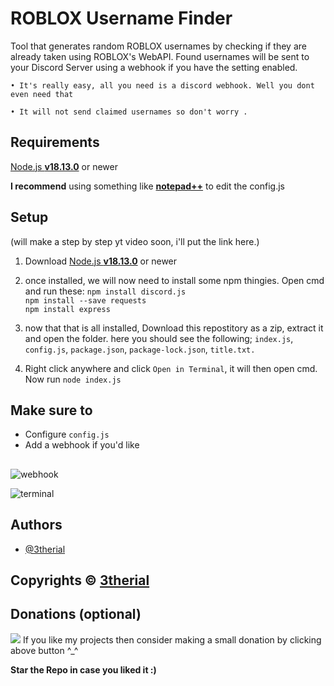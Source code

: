 
# ROBLOX Username Finder

Tool that generates random ROBLOX usernames by checking if they are already taken using ROBLOX's WebAPI. Found usernames will be sent to your Discord Server using a webhook if you have the setting enabled.

    • It's really easy, all you need is a discord webhook. Well you dont even need that

    • It will not send claimed usernames so don't worry .


## Requirements

[Node.js **v18.13.0**](https://nodejs.org/en/download/) or newer

**I recommend** using something like [**notepad++**](https://notepad-plus-plus.org/downloads/v8.4.9/) to edit the config.js 
## Setup

(will make a step by step yt video soon, i'll put the link here.)
1) Download [Node.js **v18.13.0**](https://nodejs.org/en/download/) or newer
2) once installed, we will now need to install some npm thingies. Open cmd and run these:
 `npm install discord.js`\
  `npm install --save requests`\
   `npm install express`

3) now that that is all installed, Download this repostitory as a zip, extract it and open the folder. here you should see the following; `index.js`, `config.js`, `package.json`, `package-lock.json`, `title.txt.`

4) Right click anywhere and click `Open in Terminal`, it will then open cmd. Now run `node index.js`

## Make sure to
- Configure `config.js`
- Add a webhook if you'd  like
##  
![webhook](https://cdn.discordapp.com/attachments/799584024976425001/1076088576296615936/image.png)

![terminal](https://cdn.discordapp.com/attachments/799584024976425001/1076088676297224272/image.png)
## Authors

- [@3therial](https://github.com/3therial)


## Copyrights © [3therial](https://github.com/3therial)

Donations (optional)
-
[![](https://camo.githubusercontent.com/33f5524d55da052b104a5379514344e29a6a293b977978b3b370a82bcdfd526f/68747470733a2f2f696d672e736869656c64732e696f2f62616467652f446f6e6174652d50617950616c2d626c75652e737667)](https://www.paypal.com/paypalme/3therial)
If you like my projects then consider making a small donation by clicking above button ^_^

**Star the Repo in case you liked it :)**
